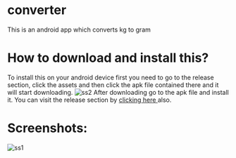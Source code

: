 # converter
This is an android app which converts kg to gram
# How to download and install this?
To install this on your android device first you need to go to the release section, click the assets and then click the apk file contained there and it will start downloading.
![ss2](https://user-images.githubusercontent.com/99186927/164212248-d527c95d-bf8c-4175-9f5e-a8ac67a0c188.jpg)
After downloading go to the apk file and install it. You can visit the release section by <a href="https://github.com/dhritimn/converter/releases/tag/first"> clicking here </a> also.
# Screenshots: 
![ss1](https://user-images.githubusercontent.com/99186927/164212265-de584f2d-c89d-487e-b200-8b39158d1150.jpg)

